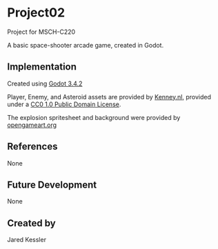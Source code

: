 # Project02

Project for MSCH-C220

A basic space-shooter arcade game, created in Godot.

## Implementation

Created using [Godot 3.4.2](https://godotengine.org/download)

Player, Enemy, and Asteroid assets are provided by [Kenney.nl](https://kenney.nl/assets/space-shooter-extension), provided under a [CC0 1.0 Public Domain License](https://creativecommons.org/publicdomain/zero/1.0/).

The explosion spritesheet and background were provided by [opengameart.org](https://opengameart.org)

## References
None

## Future Development
None

## Created by
Jared Kessler
